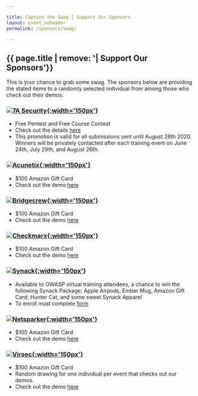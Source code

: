 ```yaml
---

title: Capture the Swag | Support Our Sponsors
layout: event_noheader
permalink: /sponsors/swag/

---
```


## {{ page.title | remove: '| Support Our Sponsors'}}

This is your chance to grab some swag.  The sponsors below are providing the stated items to a randomly selected individual from among those who check out their demos:

### [![7A Security](https://owasp.org/assets/images/corp-member-logo/7Asecurity.png){:width='150px'}](https://7asecurity.com/contest-owasp-summer-of-security)
* Free Pentest and Free Course Contest
* Check out the details [here](https://7asecurity.com/contest-owasp-summer-of-security)
* This promotion is valid for all submissions sent until August 26th 2020.  Winners will be privately contacted after each training event on June 24th, July 29th, and August 26th.	

### [![Acunetix](https://owasp.org/assets/images/corp-member-logo/acunetix.png){:width='150px'}](https://www.acunetix.com/?utm_source=tradeshow&utm_medium=event&utm_campaign=owaspvirtualappsec20)
* $100 Amazon Gift Card
* Check out the demo [here](https://www.acunetix.com/web-vulnerability-scanner/us-demo/?utm_medium=events&utm_source=tradeshow&utm_campaign=2020-q2-a-events-tradeshow-owaspvirtualappsec2)

### [![Bridgecrew](https://owasp.org/assets/images/corp-member-logo/bridgecrew.png){:width='150px'}](https://bridgecrew.io/event/owasp-summer-of-security-raffle/)
* $100 Amazon Gift Card
* Check out the demo [here](https://bridgecrew.io/event/owasp-summer-of-security-raffle/)

### [![Checkmarx](https://owasp.org/assets/images/corp-member-logo/checkmarx.png){:width='150px'}](https://www.checkmarx.com/?utm_source=tradeshow&utm_medium=event&utm_campaign=owaspvirtualappsec20)
* $100 Amazon Gift Card
* Check out the demo [here](https://info.checkmarx.com/event-owasp-virtual-appsec-demo?utm_medium=event&utm_source=tradeshow&utm_campaign=2020-q2-a-events-tradeshow-owaspvirtualappsec2&utm_search_query=Demo)

### [![Synack](https://owasp.org/assets/images/corp-member-logo/synack.png){:width='150px'}](http://www.synack.com/?utm_source=tradeshow&utm_medium=event&utm_campaign=owaspvirtualappsec20)
* Available to OWASP virtual training attendees, a chance to win the following Synack Package; Apple Airpods, Ember Mug, Amazon Gift Card, Hunter Cat, and some sweet Synack Apparel
* To enroll must complete [form](https://syn.ac/2YgcfxJ)

### [![Netsparker](https://owasp.org/assets/images/corp-member-logo/netsparker.png){:width='150px'}](https://www.netsparker.com/?utm_source=tradeshow&utm_medium=event&utm_campaign=owaspvirtualappsec20)
* $100 Amazon Gift Card
* Check out the demo [here](https://www.netsparker.com/get-demo/?ab=v3&utm_medium=events&utm_source=tradeshow&utm_campaign=2020-q2-n-events-tradeshow-owaspvirtualappsec2)

### [![Virsec](https://owasp.org/assets/images/corp-member-logo/virsec.png){:width='150px'}](https://virsec.com/virsec-in-action/)
* $100 Amazon Gift Card
* Random drawing for one individual per event that checks out our demos.
* Check out the demo [here](https://virsec.com/virsec-in-action/)
